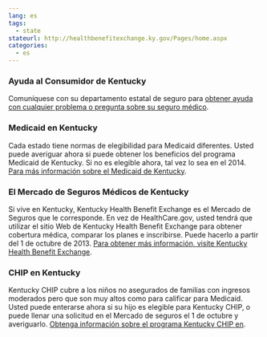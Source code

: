 ```yaml
--- 
lang: es 
tags: 
  - state
stateurl: http://healthbenefitexchange.ky.gov/Pages/home.aspx 
categories: 
  - es
--- 
```


### Ayuda al Consumidor de Kentucky

Comuníquese con su departamento estatal de seguro para [obtener ayuda con cualquier problema o pregunta sobre su seguro médico](http://healthinsurancehelp.ky.gov/). 

### Medicaid en Kentucky

Cada estado tiene normas  de elegibilidad para Medicaid diferentes.  Usted puede averiguar ahora si puede obtener los beneficios del programa Medicaid de Kentucky. Si no es elegible ahora, tal vez lo sea en el 2014. [Para más información sobre el Medicaid de Kentucky](http://chfs.ky.gov/dms/eligibility.htm). 

###  El Mercado de Seguros Médicos de Kentucky

Si vive en Kentucky, Kentucky Health Benefit Exchange es el Mercado de Seguros que le corresponde. En vez de HealthCare.gov, usted tendrá que utilizar el sitio Web de Kentucky Health Benefit Exchange para obtener cobertura médica, comparar los planes e inscribirse. Puede hacerlo a partir del 1 de octubre de 2013. [Para obtener más información, visite Kentucky Health Benefit Exchange](http://kynect.ky.gov/). 

### CHIP en Kentucky

Kentucky CHIP cubre a los niños no asegurados de familias con ingresos moderados pero que son muy altos como para calificar para Medicaid. Usted puede enterarse ahora si su hijo es elegible para Kentucky CHIP, o puede llenar una solicitud en el Mercado de seguros el 1 de octubre y averiguarlo. [Obtenga información sobre el programa Kentucky CHIP en](http://kidshealth.ky.gov/en/kchip/).
